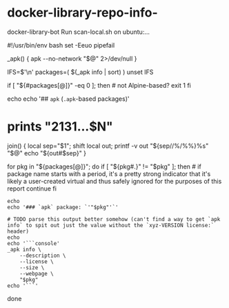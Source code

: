 # docker-library-repo-info-
 docker-library-bot Run scan-local.sh on ubuntu:... 
 
 #!/usr/bin/env bash
set -Eeuo pipefail

_apk() {
	apk --no-network "$@" 2>/dev/null
}

IFS=$'\n'
packages=( $(_apk info | sort) )
unset IFS

if [ "${#packages[@]}" -eq 0 ]; then
	# not Alpine-based?
	exit 1
fi

echo
echo '## `apk` (`.apk`-based packages)'

# prints "$2$1$3$1...$N"
join() {
	local sep="$1"; shift
	local out; printf -v out "${sep//%/%%}%s" "$@"
	echo "${out#$sep}"
}

for pkg in "${packages[@]}"; do
	if [ "${pkg#.}" != "$pkg" ]; then
		# if package name starts with a period, it's a pretty strong indicator that it's likely a user-created virtual and thus safely ignored for the purposes of this report
		continue
	fi

	echo
	echo '### `apk` package: `'"$pkg"'`'

	# TODO parse this output better somehow (can't find a way to get `apk info` to spit out just the value without the `xyz-VERSION license:` header)
	echo
	echo '```console'
	_apk info \
		--description \
		--license \
		--size \
		--webpage \
		"$pkg"
	echo '```'
done
